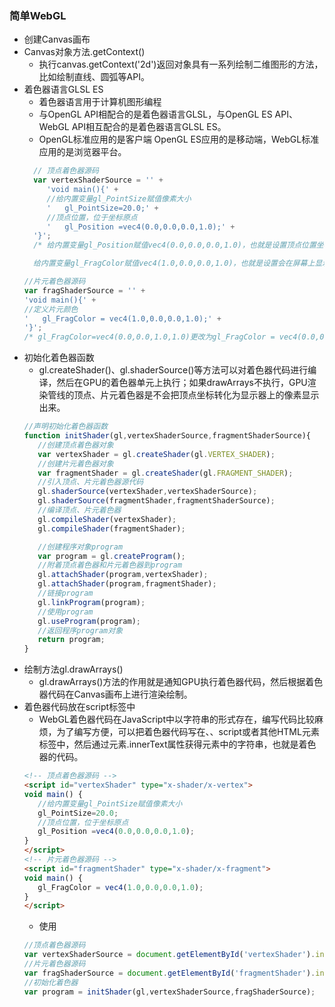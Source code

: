 ### 简单WebGL
 - 创建Canvas画布
 - Canvas对象方法.getContext()
    - 执行canvas.getContext('2d')返回对象具有一系列绘制二维图形的方法，比如绘制直线、圆弧等API。
 - 着色器语言GLSL ES
    - 着色器语言用于计算机图形编程
    - 与OpenGL API相配合的是着色器语言GLSL，与OpenGL ES API、WebGL API相互配合的是着色器语言GLSL ES。
    - OpenGL标准应用的是客户端 OpenGL ES应用的是移动端，WebGL标准应用的是浏览器平台。
    ```js 
      // 顶点着色器源码
      var vertexShaderSource = '' +
         'void main(){' +
         //给内置变量gl_PointSize赋值像素大小
         '   gl_PointSize=20.0;' +
         //顶点位置，位于坐标原点
         '   gl_Position =vec4(0.0,0.0,0.0,1.0);' +
      '}';
      /* 给内置变量gl_Position赋值vec4(0.0,0.0,0.0,1.0)，也就是设置顶点位置坐标，vec4代表的是一种数据类型， 在这里可以理解为vec4()是一个可以构造出vec4类型数据的构造函数，前三个参数表示顶点坐标值xyz。

      给内置变量gl_FragColor赋值vec4(1.0,0.0,0.0,1.0)，也就是设置会在屏幕上显示的像素的颜色，vec4()构造函数 前三个参数，表示颜色RGB值，最后一个参数是透明度A。在WebGL着色器中颜色值使用[0,1]区间表示 */
    ```
    ```javascript
    //片元着色器源码
   var fragShaderSource = '' +
    'void main(){' +
    //定义片元颜色
    '   gl_FragColor = vec4(1.0,0.0,0.0,1.0);' +
    '}';
    /* gl_FragColor=vec4(0.0,0.0,1.0,1.0)更改为gl_FragColor = vec4(0.0,0.0,1.0,1.0)，观察屏幕点的颜色变化 */
    ```
 - 初始化着色器函数
   - gl.createShader()、gl.shaderSource()等方法可以对着色器代码进行编译，然后在GPU的着色器单元上执行；如果drawArrays不执行，GPU渲染管线的顶点、片元着色器是不会把顶点坐标转化为显示器上的像素显示出来。
   ```js
   //声明初始化着色器函数
   function initShader(gl,vertexShaderSource,fragmentShaderSource){
      //创建顶点着色器对象
      var vertexShader = gl.createShader(gl.VERTEX_SHADER);
      //创建片元着色器对象
      var fragmentShader = gl.createShader(gl.FRAGMENT_SHADER);
      //引入顶点、片元着色器源代码
      gl.shaderSource(vertexShader,vertexShaderSource);
      gl.shaderSource(fragmentShader,fragmentShaderSource);
      //编译顶点、片元着色器
      gl.compileShader(vertexShader);
      gl.compileShader(fragmentShader);

      //创建程序对象program
      var program = gl.createProgram();
      //附着顶点着色器和片元着色器到program
      gl.attachShader(program,vertexShader);
      gl.attachShader(program,fragmentShader);
      //链接program
      gl.linkProgram(program);
      //使用program
      gl.useProgram(program);
      //返回程序program对象
      return program;
   }
   ```
 - 绘制方法gl.drawArrays()
   - gl.drawArrays()方法的作用就是通知GPU执行着色器代码，然后根据着色器代码在Canvas画布上进行渲染绘制。
 - 着色器代码放在script标签中
   - WebGL着色器代码在JavaScript中以字符串的形式存在，编写代码比较麻烦，为了编写方便，可以把着色器代码写在、、script或者其他HTML元素标签中，然后通过元素.innerText属性获得元素中的字符串，也就是着色器的代码。
   ```html
   <!-- 顶点着色器源码 -->
   <script id="vertexShader" type="x-shader/x-vertex">
   void main() {
      //给内置变量gl_PointSize赋值像素大小
      gl_PointSize=20.0;
      //顶点位置，位于坐标原点
      gl_Position =vec4(0.0,0.0,0.0,1.0);
   }
   </script>
   <!-- 片元着色器源码 -->
   <script id="fragmentShader" type="x-shader/x-fragment">
   void main() {
      gl_FragColor = vec4(1.0,0.0,0.0,1.0);
   }
   </script>
   ```
     - 使用
   ```js
   //顶点着色器源码
   var vertexShaderSource = document.getElementById('vertexShader').innerText;
   //片元着色器源码
   var fragShaderSource = document.getElementById('fragmentShader').innerText;
   //初始化着色器
   var program = initShader(gl,vertexShaderSource,fragShaderSource);
   ```